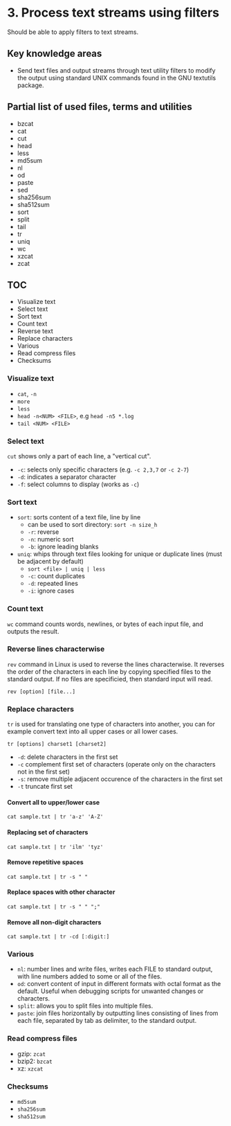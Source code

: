 # 3. Process text streams using filters

Should be able to apply filters to text streams.

## Key knowledge areas

* Send text files and output streams through text utility filters to modify the output using standard UNIX commands found in the GNU textutils package.

## Partial list of used files, terms and utilities

* bzcat
* cat
* cut
* head
* less
* md5sum
* nl
* od
* paste
* sed
* sha256sum
* sha512sum
* sort
* split
* tail
* tr
* uniq
* wc
* xzcat
* zcat

## TOC

* Visualize text
* Select text
* Sort text
* Count text
* Reverse text
* Replace characters
* Various
* Read compress files
* Checksums

### Visualize text

* `cat`, `-n`
* `more`
* `less`
* `head -n<NUM> <FILE>`, e.g `head -n5 *.log`
* `tail <NUM> <FILE>`

### Select text

`cut` shows only a part of each line, a "vertical cut".

* `-c`: selects only specific characters (e.g. `-c 2,3,7` or `-c 2-7`)
* `-d`: indicates a separator character
* `-f`: select columns to display (works as `-c`)

### Sort text

* `sort`: sorts content of a text file, line by line
  * can be used to sort directory: `sort -n size_h`
  * `-r`: reverse
  * `-n`: numeric sort
  * `-b`: ignore leading blanks
* `uniq`: whips through text files looking for unique or duplicate lines (must be adjacent by default)
  * `sort <file> | uniq | less`
  * `-c`: count duplicates
  * `-d`: repeated lines
  * `-i`: ignore cases

### Count text

`wc` command counts words, newlines, or bytes of each input file, and outputs the result.

### Reverse lines characterwise

`rev` command in Linux is used to reverse the lines characterwise. It reverses the order of the characters in each line by copying specified files to the standard output. If no files are specificied, then standard input will read.

```
rev [option] [file...]
```

### Replace characters

`tr` is used for translating one type of characters into another, you can for example convert text into all upper cases or all lower cases.

```
tr [options] charset1 [charset2]
```

* `-d`: delete characters in the first set
* `-c` complement first set of characters (operate only on the characters not in the first set)
* `-s`: remove multiple adjacent occurence of the characters in the first set
* `-t` truncate first set

#### Convert all to upper/lower case

```
cat sample.txt | tr 'a-z' 'A-Z'
```

#### Replacing set of characters

```
cat sample.txt | tr 'ilm' 'tyz'
```

#### Remove repetitive spaces

```
cat sample.txt | tr -s " "
```

#### Replace spaces with other character

```
cat sample.txt | tr -s " " ";"
```

#### Remove all non-digit characters

```
cat sample.txt | tr -cd [:digit:]
```

### Various

* `nl`: number lines and write files, writes each FILE to standard output, with line numbers added to some or all of the files.
* `od`: convert content of input in different formats with octal format as the default. Useful when debugging scripts for unwanted changes or characters.
* `split`: allows you to split files into multiple files.
* `paste`: join files horizontally by outputting lines consisting of lines from each file, separated by tab as delimiter, to the standard output.

### Read compress files

* gzip: `zcat`
* bzip2: `bzcat`
* xz: `xzcat`

### Checksums

* `md5sum`
* `sha256sum`
* `sha512sum`
